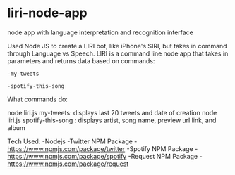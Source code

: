 # liri-node-app
node app with language interpretation and recognition interface


Used Node JS to create a LIRI bot, like iPhone's SIRI, but takes in command through Language vs Speech. LIRI is a command line node app that takes in parameters and returns data based on commands:

    -my-tweets

    -spotify-this-song

What commands do: 

node liri.js my-tweets: displays last 20 tweets and date of creation
node liri.js spotify-this-song <song name>: displays artist, song name, preview url link, and album

Tech Used: 
    -Nodejs
    -Twitter NPM Package - https://www.npmjs.com/package/twitter
    -Spotify NPM Package - https://www.npmjs.com/package/spotify
    -Request NPM Package - https://www.npmjs.com/package/request